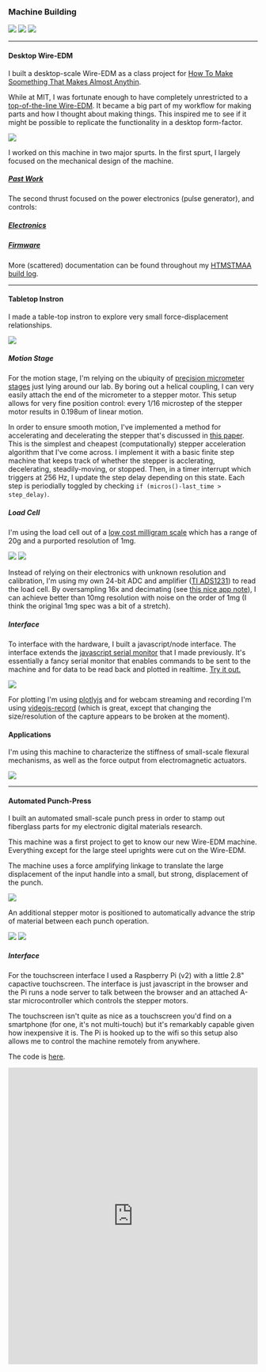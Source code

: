 ### Machine Building

<div class="image-row">
    <a href="#edm" style="flex:1.5"><img src="content/dwedm2_01.jpeg" ></a>
    <a href="#instron" style="flex:1.33"><img src="content/tabletopinstron/images/instron_far.jpg" ></a>
    <a href="#punchpress" style="flex:1.26"><img src="content/machine_building/automated_punch_press.png" ></a>
</div>

<hr>

#### <a id="edm">Desktop Wire-EDM</a>

I built a desktop-scale Wire-EDM as a class project for [How To Make Soomething That Makes Almost Anythin](https://fab.cba.mit.edu/classes/865.15/index.html).

While at MIT, I was fortunate enough to have completely unrestricted to a [top-of-the-line Wire-EDM](http://cba.mit.edu/tools/index.html). It became a big part of my workflow for making parts and how I thought about making things. This inspired me to see if it might be possible to replicate the functionality in a desktop form-factor.

<div class="image-row"><img src="content/dwedm2_01.jpeg"></div>

I worked on this machine in two major spurts. In the first spurt, I largely focused on the mechanical design of the machine.

##### [Past Work](https://langfordw.pages.cba.mit.edu/desktopWEDM/pastWork/)

The second thrust focused on the power electronics (pulse generator), and controls:

##### [Electronics](https://langfordw.pages.cba.mit.edu/desktopWEDM/electronics/)

##### [Firmware](https://langfordw.pages.cba.mit.edu/desktopWEDM/firmware//)

More (scattered) documentation can be found throughout my [HTMSTMAA build log](https://fab.cba.mit.edu/classes/865.15/people/will.langford/index.html).

<hr>

#### <a id="instron">Tabletop Instron</a>

I made a table-top instron to explore very small force-displacement relationships.

<div class="image-row">
    <img src="content/tabletopinstron/images/instron_far.jpg">
</div>

##### Motion Stage

For the motion stage, I'm relying on the ubiquity of <a href="https://www.thorlabs.com/newgrouppage9.cfm?objectgroup_id=10211">precision micrometer stages</a> just lying around our lab. By boring out a helical coupling, I can very easily attach the end of the micrometer to a stepper motor. This setup allows for very fine position control: every 1/16 microstep of the stepper motor results in 0.198um of linear motion.

In order to ensure smooth motion, I've implemented a method for accelerating and decelerating the stepper that's discussed in [this paper](http://www.hwml.com/leibramp.pdf). This is the simplest and cheapest (computationally) stepper acceleration algorithm that I've come across. I implement it with a basic finite step machine that keeps track of whether the stepper is acclerating, decelerating, steadily-moving, or stopped. Then, in a timer interrupt which triggers at 256 Hz, I update the step delay depending on this state. Each step is periodially toggled by checking `if (micros()-last_time > step_delay)`.

##### Load Cell

I'm using the load cell out of a <a href="https://www.amazon.com/American-Weigh-GEMINI-20-Portable-MilliGram/dp/B0012TDNAM/">low cost milligram scale</a> which has a range of 20g and a purported resolution of 1mg.

<div class="image-row">
    <img src="content/tabletopinstron/images/instron_close.jpg">
    <img src="content/tabletopinstron/images/instron_circuits.jpg">
</div>

Instead of relying on their electronics with unknown resolution and calibration, I'm using my own 24-bit ADC and amplifier (<a href="http://www.ti.com/product/ADS1231">TI ADS1231</a>) to read the load cell. By oversampling 16x and decimating (see <a href="http://www.atmel.com/images/doc8003.pdf">this nice app note</a>), I can achieve better than 10mg resolution with noise on the order of 1mg (I think the original 1mg spec was a bit of a stretch).
	
##### Interface

To interface with the hardware, I built a javascript/node interface. The interface extends the [javascript serial monitor](https://gitlab.cba.mit.edu/langfordw/javascriptSerialMonitor) that I made previously. It's essentially a fancy serial monitor that enables commands to be sent to the machine and for data to be read back and plotted in realtime. <a href="https://langfordw.pages.cba.mit.edu/table_top_instron/js_interface">Try it out.</a>

<div class="image-row">
    <img src="content/tabletopinstron/images/table_top_instron_usability_gif.gif">
</div>

For plotting I'm using [plotlyjs](https://plot.ly/javascript/) and for webcam streaming and recording I'm using [videojs-record](https://github.com/collab-project/videojs-record) (which is great, except that changing the size/resolution of the capture appears to be broken at the moment).

#### Applications

I'm using this machine to characterize the stiffness of small-scale flexural mechanisms, as well as the force output from electromagnetic actuators.

<div class="image-row"><img src="content/tabletopinstron/images/sarrus_stiffness.gif"></div>

<hr>

#### <a id="punchpress">Automated Punch-Press</a>

I built an automated small-scale punch press in order to stamp out fiberglass parts for my electronic digital materials research.

This machine was a first project to get to know our new Wire-EDM machine. Everything except for the large steel uprights were cut on the Wire-EDM.

The machine uses a force amplifying linkage to translate the large displacement of the input handle into a small, but strong, displacement of the punch. 

<div class="image-row">
    <img src="content/machine_building/automated_punch_press.png">
</div>

An additional stepper motor is positioned to automatically advance the strip of material between each punch operation. 

<div class="image-row">
    <img src="content/electronic_digital_materials/images/punch_press_close.jpg">
    <img src="content/electronic_digital_materials/images/punch_press_part.jpg">
</div>

##### Interface

For the touchscreen interface I used a Raspberry Pi (v2) with a little 2.8" capactive touchscreen. The interface is just javascript in the browser and the Pi runs a node server to talk between the browser and an attached A-star microcontroller which controls the stepper motors.

The touchscreen isn't quite as nice as a touchscreen you'd find on a smartphone (for one, it's not multi-touch) but it's remarkably capable given how inexpensive it is. The Pi is hooked up to the wifi so this setup also allows me to control the machine remotely from anywhere.

The code is [here](https://github.com/langfordw/punch_press_interface).

<div align="center">
    <iframe width="100%" height="600px" src="https://www.youtube.com/embed/YzUhlqh1Msk" title="" frameborder="0" allow="accelerometer; autoplay; clipboard-write; encrypted-media; gyroscope; picture-in-picture; web-share" allowfullscreen></iframe>
</div>

